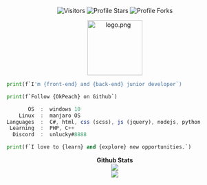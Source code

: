 ﻿<p align="center"><img src="https://gpvc.arturio.dev/OkPeach" alt="Visitors"></a>
<img src="https://img.shields.io/badge/dynamic/json?&label=Total%20Stars&color=bb2527&style=flat&style=for-the-badge&query=%24.stars&url=https://api.github-star-counter.workers.dev/user/OkPeach" alt="Profile Stars"></a>
<img src="https://img.shields.io/badge/dynamic/json?&label=Total%20Forks&color=bb2527&style=flat&style=for-the-badge&query=%24.forks&url=https://api.github-star-counter.workers.dev/user/OkPeach" alt="Profile Forks"></a>
<p align="center"><a href="https://unlucky.life/" target="_blank"><img src="https://unlucky.life/images/favicon.webp" width="128" height="128" alt="logo.png"></a></p></p>

```python
print(f`I'm {front-end} and {back-end} junior developer`)
```

```python
print(f`Follow {OkPeach} on Github`)
```

```javascript
       OS  :  windows 10
    Linux  :  manjaro OS
Languages  :  C#, html, css (scss), js (jquery), nodejs, python
 Learning  :  PHP, C++
  Discord  :  unlucky#8888
```

```python
print(f`I love to {learn} and {explore} new opportunities.`)
```

<p align="center">
	<b>Github Stats</b><br>
	<img src="https://github-readme-stats.vercel.app/api?username=OkPeach&include_all_commits=true&show_icons=true&hide_border=true&hide_title=true&count_private=true&theme=dark">
	<br>
	<img src="https://github-readme-stats.vercel.app/api/top-langs/?username=OkPeach&layout=compact&count_private=true&langs_count=8&hide_border=true&theme=dark">
</p>
